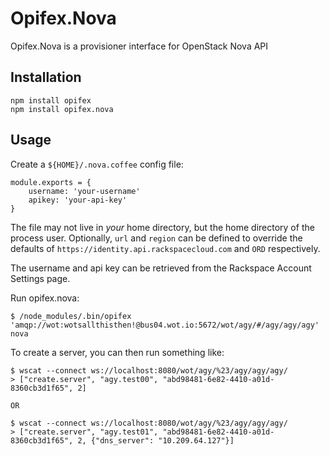 Opifex.Nova
=============

Opifex.Nova is a provisioner interface for OpenStack Nova API

Installation
------------

	npm install opifex
	npm install opifex.nova

Usage
-----

Create a `${HOME}/.nova.coffee` config file:

	module.exports = {
		username: 'your-username'
		apikey: 'your-api-key'
	}

The file may not live in _your_ home directory, but the home directory of
the process user. Optionally, `url` and `region` can be defined to override
the defaults of `https://identity.api.rackspacecloud.com` and `ORD`
respectively.

The username and api key can be retrieved from the Rackspace Account Settings
page.

Run opifex.nova:

	$ /node_modules/.bin/opifex 'amqp://wot:wotsallthisthen!@bus04.wot.io:5672/wot/agy/#/agy/agy/agy' nova

To create a server, you can then run something like:

	$ wscat --connect ws://localhost:8080/wot/agy/%23/agy/agy/agy/
	> ["create.server", "agy.test00", "abd98481-6e82-4410-a01d-8360cb3d1f65", 2]

	OR

	$ wscat --connect ws://localhost:8080/wot/agy/%23/agy/agy/agy/
	> ["create.server", "agy.test01", "abd98481-6e82-4410-a01d-8360cb3d1f65", 2, {"dns_server": "10.209.64.127"}]
